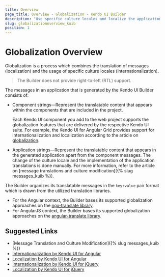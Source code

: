 ```yaml
---
title: Overview
page_title: Overview - Globalization - Kendo UI Builder
description: "Use specific culture locales and localize the application messages when working with the Kendo UI Builder tool for creating and managing Angular and AngularJS-based web applications."
slug: globalizationoverview_kuib
position: 1
---
```


# Globalization Overview

Globalization is a process which combines the translation of messages (localization) and the usage of specific culture locales (internationalization).

> The Builder does not provide right-to-left (RTL) support.

The messages in an application that is generated by the Kendo UI Builder consists of:

* Component strings&mdash;Represent the translatable content that appears within the components that are included in the project.

  Each Kendo UI component you add to the web project supports the globalization features that are delivered by the respective Kendo UI suite. For example, the Kendo UI for Angular Grid provides support for internationalization and localization according to the article on [globalization](http://k2build.openstack.progress.com/kendo-angular-ui-develop/components/grid/globalization/).   

* Application strings&mdash;Represent the translatable content that appears in the generated application apart from the component messages. The change of the culture locale and the implementation of the application translations is done manually. For more information, refer to the article on [message translations and culture modification]({% slug messages_kuib %}).

The Builder organizes its translatable messages in the `key:value` pair format which is drawn from the utilized translation libraries.
* For the Angular context, the Builder bases its supported globalization approaches on the [ngx-translate library](http://www.ngx-translate.com/).
* For AngularJS context, the Builder bases its supported globalization approaches on the [angular-translate library](https://angular-translate.github.io/).

## Suggested Links

* [Message Translation and Culture Modification]({% slug messages_kuib %})
* [Internationalization by Kendo UI for Angular](http://k2build.openstack.progress.com/kendo-angular-ui-develop/components/internationalization/)
* [Localization by Kendo UI for Angular](http://k2build.openstack.progress.com/kendo-angular-ui-develop/components/localization/)
* [Internationalization by Kendo UI for jQuery](https://docs.telerik.com/kendo-ui/framework/globalization/overview)
* [Localization by Kendo UI for jQuery](https://docs.telerik.com/kendo-ui/framework/localization/overview)
